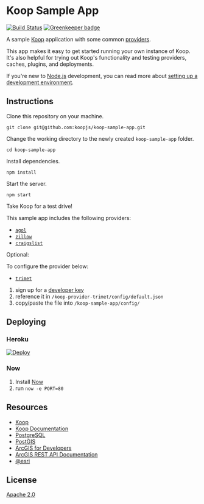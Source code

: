 
# Koop Sample App
[![Build Status](https://travis-ci.org/koopjs/koop-sample-app.svg?branch=master)](https://travis-ci.org/koopjs/koop-sample-app)
[![Greenkeeper badge](https://badges.greenkeeper.io/koopjs/koop-sample-app.svg)](https://greenkeeper.io/)

A sample [Koop](https://github.com/koopjs/koop) application with some common [providers](https://koopjs.github.io/docs/providers).

This app makes it easy to get started running your own instance of Koop. It's also helpful for trying out Koop's functionality and testing providers, caches, plugins, and deployments.

If you're new to [Node.js](https://nodejs.org/) development, you can read more about [setting up a development environment](https://koopjs.github.io/docs/setup).

## Instructions

Clone this repository on your machine.

```
git clone git@github.com:koopjs/koop-sample-app.git
```

Change the working directory to the newly created `koop-sample-app` folder.

```
cd koop-sample-app
```

Install dependencies.

```
npm install
```

Start the server.

```
npm start
```

Take Koop for a test drive!

This sample app includes the following providers:

* [`agol`](https://github.com/koopjs/koop-provider-agol)
* [`zillow`](https://github.com/dmfenton/koop-provider-zillow)
* [`craigslist`](https://github.com/dmfenton/koop-provider-craigslist)

Optional:

To configure the provider below:

* [`trimet`](https://github.com/koopjs/koop-provider-trimet)

1. sign up for a [developer key](https://developer.trimet.org/appid/registration/)
2. reference it in `/koop-provider-trimet/config/default.json`
3. copy/paste the file into `/koop-sample-app/config/`

## Deploying

### Heroku
[![Deploy](https://www.herokucdn.com/deploy/button.svg)](https://heroku.com/deploy?template=https://github.com/koopjs/koop-sample-app)

### Now
1. Install [Now](https://zeit.co/now)
2. run `now -e PORT=80`

## Resources

* [Koop](https://github.com/koopjs/koop)
* [Koop Documentation](https://koopjs.github.io/docs)
* [PostgreSQL](http://www.postgresql.org/)
* [PostGIS](http://postgis.net/)
* [ArcGIS for Developers](http://developers.arcgis.com)
* [ArcGIS REST API Documentation](http://resources.arcgis.com/en/help/arcgis-rest-api/)
* [@esri](http://twitter.com/esri)

## License

[Apache 2.0](LICENSE)
